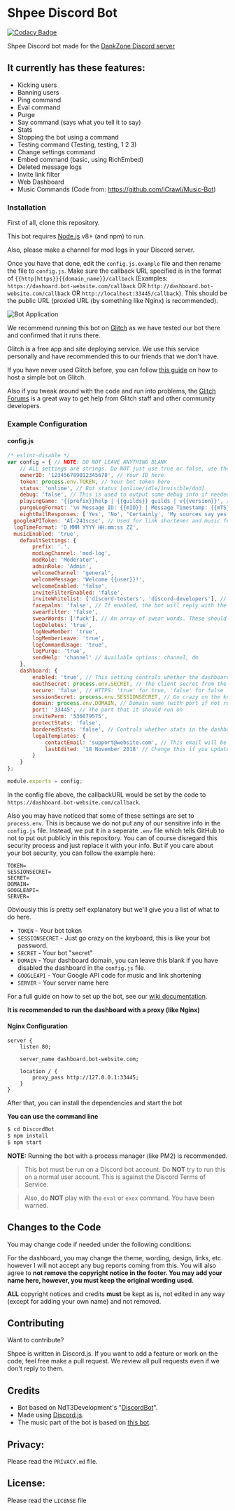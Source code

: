 # Shpee Discord Bot

[![Codacy Badge](https://api.codacy.com/project/badge/Grade/c21102ed40c24e7fa95cc7af770cac15)](https://app.codacy.com/app/LeoDoesThings/ShpeeBot?utm_source=github.com&utm_medium=referral&utm_content=DankZone/ShpeeBot&utm_campaign=Badge_Grade_Dashboard)

Shpee Discord bot made for the [DankZone Discord server](https://discordapp.com/invite/gwamp7n)

## It currently has these features:
  - Kicking users
  - Banning users
  - Ping command
  - Eval command
  - Purge
  - Say command (says what you tell it to say)
  - Stats
  - Stopping the bot using a command
  - Testing command (Testing, testing, 1 2 3)
  - Change settings command
  - Embed command (basic, using RichEmbed)
  - Deleted message logs
  - Invite link filter
  - Web Dashboard
  - Music Commands (Code from: https://github.com/iCrawl/Music-Bot)

### Installation
First of all, clone this repository.

This bot requires [Node.js](https://nodejs.org/) v8+ (and npm) to run.

Also, please make a channel for mod logs in your Discord server.

Once you have that done, edit the `config.js.example` file and then rename the file to `config.js`. Make sure the callback URL specified is in the format of `{{http|https}}{{domain_name}}/callback` (Examples: `https://dashoard.bot-website.com/callback` OR `http://dashboard.bot-website.com/callback` OR `http://localhost:33445/callback`). This should be the public URL (proxied URL (by something like Nginx) is recommended).

![Bot Application](https://i.imgur.com/sechKvg.png)

We recommend running this bot on [Glitch](https://glitch.com) as we have tested our bot there and confirmed that it runs there.

Glitch is a free app and site deploying service. We use this service personally and have recommended this to our friends that we don't have.

If you have never used Glitch before, you can follow [this guide](https://anidiots.guide/other-guides/hosting-on-glitch) on how to host a simple bot on Glitch.

Also if you tweak around with the code and run into problems, the [Glitch Forums](https://support.glitch.com/) is a great way to get help from Glitch staff and other community developers.

### Example Configuration

#### config.js

```javascript
/* eslint-disable */
var config = { // NOTE: DO NOT LEAVE ANYTHING BLANK
	// ALL settings are strings. Do NOT just use true or false, use these in strings such as 'true' or 'false'. This is due to how some code works when changing the settings
	ownerID: '123456789012345678', // Your ID here
	token: process.env.TOKEN, // Your bot token here
	status: 'online', // Bot status [online/idle/invisible/dnd]
	debug: 'false', // This is used to output some debug info if needed. The token will be in the console and other information could be in the console
	playingGame: '{{prefix}}help | {{guilds}} guilds | v{{version}}', // The game you want the bot to play. {{prefix}} is replaced with the default prefix below, {{guilds}} is replaced with the guild count and {{version}} is replaced with the bot version. Leave blank to disable
	purgeLogFormat: '\n Message ID: {{mID}} | Message Timestamp: {{mTS}} | Content: {{mC}} \n', // {{mID}}: Message ID; {{mTS}} Message Timestamp; {{mC}}: Message Content;
	eightBallResponses: ['Yes', 'No', 'Certainly', 'My sources say yes', 'Try again later', 'Without a doubt', 'Better not to tell you now'], // An array of responses for the 8ball command
  googleAPIToken: 'AI-241scsc', // Used for link shortener and music features. You need to have these APIs enabled.
  logTimeFormat: 'D MMM YYYY HH:mm:ss ZZ',
  musicEnabled: 'true',
	defaultSettings: {
		prefix: '.',
		modLogChannel: 'mod-log',
		modRole: 'Moderator',
		adminRole: 'Admin',
		welcomeChannel: 'general',
		welcomeMessage: 'Welcome {{user}}!',
		welcomeEnabled: 'false',
		inviteFilterEnabled: 'false',
		inviteWhitelist: ['discord-testers', 'discord-developers'], // This can be changed, these are just defaults as an example
		facepalms: 'false', // If enabled, the bot will reply with the facepalm emoji whenever a message contains 'facepalm'
		swearFilter: 'false',
		swearWords: ['fuck'], // An array of swear words. These should be lowercase. (of course, I have not included much for certain reasons...)
		logDeletes: 'true',
		logNewMember: 'true',
		logMemberLeave: 'true',
		logCommandUsage: 'true',
		logPurge: 'true',
		sendHelp: 'channel' // Available options: channel, dm
	},
	dashboard: {
		enabled: 'true', // This setting controls whether the dashboard is enabled or not.
		oauthSecret: process.env.SECRET, // The client secret from the Discord bot page
		secure: 'false', // HTTPS: 'true' for true, 'false' for false
		sessionSecret: process.env.SESSIONSECRET, // Go crazy on the keyboard here, this is used as a session secret
		domain: process.env.DOMAIN, // Domain name (with port if not running behind proxy running on port 80). Example: 'domain': 'dashboard.bot-website.com' OR 'domain': 'localhost:33445'
		port: '33445', // The port that it should run on
		invitePerm: '536079575',
		protectStats: 'false',
		borderedStats: 'false', // Controls whether stats in the dashboard should have a border or not
		legalTemplates: {
			contactEmail: 'support@website.com', // This email will be used in the legal page of the dashboard if someone needs to contact you for any reason regarding this page
			lastEdited: '18 November 2018' // Change this if you update the `TERMS.md` or `PRIVACY.md` files in `dashboard/public/`
		}
	}
};

module.exports = config;
```

In the config file above, the callbackURL would be set by the code to `https://dashboard.bot-website.com/callback`.

Also you may have noticed that some of these settings are set to `process.env`. This is because we do not put any of our sensitive info in the `config.js` file. 
Instead, we put it in a seperate `.env` file which tells GitHub to not to put out publicly in this repository.
You can of course disregard this security process and just replace it with your info. But if you care about your bot security, you can follow the example here:

```
TOKEN=
SESSIONSECRET=
SECRET=
DOMAIN=
GOOGLEAPI=
SERVER=
```

Obviously this is pretty self explanatory but we'll give you a list of what to do here.

* `TOKEN` - Your bot token
* `SESSIONSECRET` - Just go crazy on the keyboard, this is like your bot password.
* `SECRET` - Your bot "secret"
* `DOMAIN` - Your dashboard domain, you can leave this blank if you have disabled the dashboard in the `config.js` file.
* `GOOGLEAPI` - Your Google API code for music and link shortening
* `SERVER` - Your server name here

For a full guide on how to set up the bot, see our [wiki documentation](https://github.com/DankZone/ShpeeBot/wiki).

**It is recommended to run the dashboard with a proxy (like Nginx)**

#### Nginx Configuration

```
server {
    listen 80;

    server_name dashboard.bot-website.com;

    location / {
        proxy_pass http://127.0.0.1:33445;
    }
}
```

After that, you can install the dependencies and start the bot

**You can use the command line**
```sh
$ cd DiscordBot
$ npm install
$ npm start
```

**NOTE:** Running the bot with a process manager (like PM2) is recommended.

>This bot must be run on a Discord bot account. Do __NOT__ try to run this on a normal user account. This is against the Discord Terms of Service.

>Also, do __NOT__ play with the `eval` or `exex` command. You have been warned.

## Changes to the Code

You may change code if needed under the following conditions:

For the dashboard, you may change the theme, wording, design, links, etc. however I will not accept any bug reports coming from this. You will also agree to **not remove the copyright notice in the footer. You may add your name here, however, you must keep the original wording used**.

**ALL** copyright notices and credits **must** be kept as is, not edited in any way (except for adding your own name) and not removed.

## Contributing

Want to contribute?

Shpee is written in Discord.js. If you want to add a feature or work on the code, feel free make a pull request. 
We review all pull requests even if we don't reply to them.

## Credits

- Bot based on NdT3Development's "[DiscordBot](https://github.com/An-Idiots-Guide/guidebot)".
- Made using [Discord.js](https://github.com/hydrabolt/discord.js).
- The music part of the bot is based on [this bot](https://github.com/iCrawl/Music-Bot).

## Privacy:

Please read the `PRIVACY.md` file.

## License:

Please read the `LICENSE` file